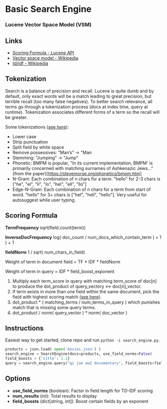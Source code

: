 # Basic Search Engine
### Lucene Vector Space Model (VSM)
## Links

- [Scoring Formula - Lucene API](https://lucene.apache.org/core/8_0_0/core/org/apache/lucene/search/similarities/TFIDFSimilarity.html)
- [Vector space model - Wikipedia](https://en.wikipedia.org/wiki/Vector_space_model)
- [td/idf - Wikipedia](https://en.wikipedia.org/wiki/Tf%E2%80%93idf)


## Tokenization
Search is a balance of precision and recall. Lucene is quite dumb and by default, only exact words will be a match leading to great precision, but terrible recall (too many false negatives). To better search relevance, all terms go through a tokenization process (docs at index time, query at runtime). Tokenization associates different forms of a term so the recall will be greater.

Some tokenizations ([see here](https://lucene.apache.org/solr/guide/7_6/filter-descriptions.html)):
- Lower case
- Strip punctuation
- Split field by white space
- Remove possessives: "Man’s" -> "Man
- Stemming: "Jumping" -> "Jump"
- Phonetic: BMPM is popular, "In its current implementation, BMPM' is primarily concerned with matching surnames of Ashkenazic Jews..." (from the paper)[https://stevemorse.org/phonetics/bmpm.htm]
- N-Gram: Each combination of n chars for a term. "hello" for 2-3 chars is ["he", "el", "ll", "lo", "hel", "ell", "llo"]
- Edge-N-Gram: Each combination of n chars for a term from start of word. "hello" for 3+ chars is ["hel", "hell", "hello"]. Very useful for autosuggest while user typing.

## Scoring Formula

**TermFrequency** sqrt(field.count(term))

**InverseDocFrequency** log( doc_count / num_docs_which_contain_term ) + 1 ) + 1

**fieldNorm** 1 / sqrt( num_chars_in_field)

Weight of term in document field = TF * IDF * fieldNorm

Weight of term in query = IDF * field_boost_exponent

1. Multiply each term_score in query with matching term_score of doc[n] to produce the dot_product of query_vectory <-> doc[n]_vector.
2. If term exists in more than one field within the same document, pick the field with highest scoring match ([see here](https://lucene.apache.org/solr/guide/7_0/the-dismax-query-parser.html#the-tie-tie-breaker-parameter)).
3. dot_product * ( matching_terms / num_terms_in_query ) which punishes match that is missing some query terms.
4. dot_product / norm( query_vector ) * norm( doc_vector )
## Instructions

Easiest way to get started, clone repo and run `python -i search_engine.py`.

```python
products = json.load( open('movies.json') )
search_engine = SearchEngine(docs=products, use_field_norms=False)
field_boosts = {'title': 1.1}
query = search_engine.query("gi joe ww2 documentary", field_boosts=field_boosts, num_results=10)
```

## Options

- **use_field_norms** (boolean): Factor in field length for TD-IDF scoring
- **num_results** (int): Total results to display
- **field_boosts** (dict[string, int]): Boost certain fields by an exponent
